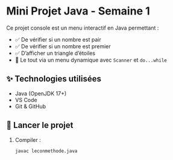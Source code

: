 # Mini Projet Java - Semaine 1

Ce projet console est un menu interactif en Java permettant :

- ✅ De vérifier si un nombre est pair
- ✅ De vérifier si un nombre est premier
- ✅ D’afficher un triangle d’étoiles
- 🔁 Le tout via un menu dynamique avec `Scanner` et `do...while`

## ✨ Technologies utilisées

- Java (OpenJDK 17+)
- VS Code
- Git & GitHub

## 🚀 Lancer le projet

1. Compiler :
   ```bash
   javac leconmethode.java

